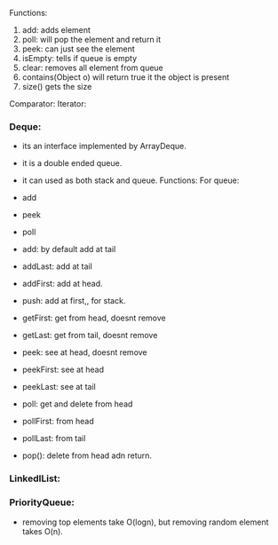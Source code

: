 Functions:
1. add: adds element
2. poll: will pop the element and return it
3. peek: can just see the element
4. isEmpty: tells if queue is empty
5. clear: removes all element from queue
6. contains(Object o) will return true it the object is present
7. size() gets the size

Comparator:
Iterator:

### Deque:
- its an interface implemented by ArrayDeque.
- it is a double ended queue.
- it can used as both stack and queue.
Functions:
For queue:
- add
- peek
- poll

- add: by default add at tail
- addLast: add at tail
- addFirst: add at head.
- push: add at first,, for stack.
- getFirst: get from head, doesnt remove
- getLast: get from tail, doesnt remove
- peek: see at head, doesnt remove
- peekFirst: see at head
- peekLast: see at tail
- poll: get and delete from head
- pollFirst: from head
- pollLast: from tail
- pop(): delete from head adn return.



### LinkedlList:
### PriorityQueue:
- removing top elements take O(logn), but removing random element takes O(n).